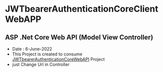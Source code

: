# JWTbearerAuthenticationCoreClientWebAPP
## ASP .Net Core Web API (Model View Controller)
- Date : 6-June-2022
- This Project is created to consume <a href="https://github.com/beingvishalt/JWTbearerAuthenticationCoreWebAPI">JWTbearerAuthenticationCoreWebAPI</a> Project
- just Change Url in Controller 
